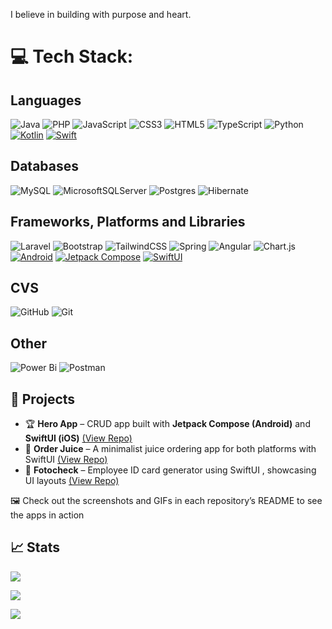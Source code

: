 <p>I believe in building with purpose and heart.</p>
 
# 💻 Tech Stack:
## Languages
![Java](https://img.shields.io/badge/java-%23ED8B00.svg?style=for-the-badge&logo=openjdk&logoColor=white) ![PHP](https://img.shields.io/badge/php-%23777BB4.svg?style=for-the-badge&logo=php&logoColor=white) 
![JavaScript](https://img.shields.io/badge/javascript-%23323330.svg?style=for-the-badge&logo=javascript&logoColor=%23F7DF1E) ![CSS3](https://img.shields.io/badge/css3-%231572B6.svg?style=for-the-badge&logo=css3&logoColor=white) ![HTML5](https://img.shields.io/badge/html5-%23E34F26.svg?style=for-the-badge&logo=html5&logoColor=white) ![TypeScript](https://img.shields.io/badge/typescript-%23007ACC.svg?style=for-the-badge&logo=typescript&logoColor=white) ![Python](https://img.shields.io/badge/python-3670A0?style=for-the-badge&logo=python&logoColor=ffdd54) [![Kotlin](https://img.shields.io/badge/Kotlin-0095D5?style=for-the-badge&logo=kotlin&logoColor=white&labelColor=101010)](https://kotlinlang.org/) [![Swift](https://img.shields.io/badge/Swift-FA7343?style=for-the-badge&logo=swift&logoColor=white&labelColor=101010)](https://developer.apple.com/swift/) 

## Databases
![MySQL](https://img.shields.io/badge/mysql-4479A1.svg?style=for-the-badge&logo=mysql&logoColor=white) ![MicrosoftSQLServer](https://img.shields.io/badge/Microsoft%20SQL%20Server-CC2927?style=for-the-badge&logo=microsoft%20sql%20server&logoColor=white) ![Postgres](https://img.shields.io/badge/postgres-%23316192.svg?style=for-the-badge&logo=postgresql&logoColor=white) ![Hibernate](https://img.shields.io/badge/Hibernate-59666C?style=for-the-badge&logo=Hibernate&logoColor=white)

## Frameworks, Platforms and Libraries
![Laravel](https://img.shields.io/badge/laravel-%23FF2D20.svg?style=for-the-badge&logo=laravel&logoColor=white) ![Bootstrap](https://img.shields.io/badge/bootstrap-%238511FA.svg?style=for-the-badge&logo=bootstrap&logoColor=white) ![TailwindCSS](https://img.shields.io/badge/tailwindcss-%2338B2AC.svg?style=for-the-badge&logo=tailwind-css&logoColor=white) ![Spring](https://img.shields.io/badge/spring-%236DB33F.svg?style=for-the-badge&logo=spring&logoColor=white) ![Angular](https://img.shields.io/badge/angular-%23DD0031.svg?style=for-the-badge&logo=angular&logoColor=white) ![Chart.js](https://img.shields.io/badge/chart.js-F5788D.svg?style=for-the-badge&logo=chart.js&logoColor=white) [![Android](https://img.shields.io/badge/Android-3DDC84?style=for-the-badge&logo=android&logoColor=white&labelColor=101010)](https://developer.android.com/) [![Jetpack Compose](https://img.shields.io/badge/Jetpack_Compose-4285F4?style=for-the-badge&logo=android-studio&logoColor=white&labelColor=101010)](https://developer.android.com/jetpack/compose) [![SwiftUI](https://img.shields.io/badge/SwiftUI-000000?style=for-the-badge&logo=apple&logoColor=white&labelColor=101010)](https://developer.apple.com/xcode/swiftui/) 

## CVS
![GitHub](https://img.shields.io/badge/github-%23121011.svg?style=for-the-badge&logo=github&logoColor=white) ![Git](https://img.shields.io/badge/git-%23F05033.svg?style=for-the-badge&logo=git&logoColor=white)

## Other
![Power Bi](https://img.shields.io/badge/power_bi-F2C811?style=for-the-badge&logo=powerbi&logoColor=black) ![Postman](https://img.shields.io/badge/Postman-FF6C37?style=for-the-badge&logo=postman&logoColor=white)

## 📂 Projects
- 🏆 **Hero App** – CRUD app built with **Jetpack Compose (Android)** and **SwiftUI (iOS)** [(View Repo)](https://github.com/FabrizioDev20/HeroApp)
- 🍎 **Order Juice** – A minimalist juice ordering app for both platforms with SwiftUI [(View Repo)](https://github.com/FabrizioDev20/OrderJuice)
- 👤 **Fotocheck** – Employee ID card generator using SwiftUI , showcasing UI layouts [(View Repo)](https://github.com/FabrizioDev20/Fotocheck)

🖼️ Check out the screenshots and GIFs in each repository’s README to see the apps in action 

## 📈 Stats
<p><img align="center" src="https://github-readme-streak-stats.herokuapp.com/?user=FabrizioDev20"/></p>
<p><img align="center" src="https://github-readme-stats.vercel.app/api?username=FabrizioDev20&show_icons=true&count_private=true"/></p>
<p><img align="center" src="https://github-readme-stats.vercel.app/api/top-langs/?username=FabrizioDev20"/></p>

